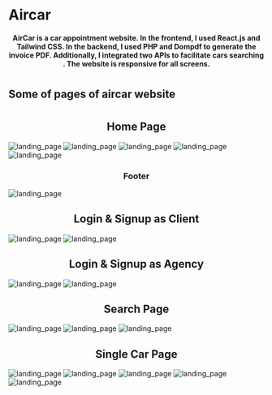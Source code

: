 # Aircar
#### <div align="center" >AirCar is a car appointment website. In the frontend, I used React.js and Tailwind CSS. In the backend, I used PHP and Dompdf to generate the invoice PDF. Additionally, I integrated two APIs to facilitate cars searching . The website is responsive for all screens.</div>
#
## Some of pages of aircar website
#
## <div align="center"> Home Page </div>
![landing_page](aircarImgsPages/landing.png)
![landing_page](aircarImgsPages/numbers.png)
![landing_page](aircarImgsPages/askes.png)
![landing_page](aircarImgsPages/askes2.png)
![landing_page](aircarImgsPages/lisingCars.png)

### <div align="center"> Footer </div>
![landing_page](aircarImgsPages/footer.png)

## <div align="center"> Login & Signup as Client </div>
![landing_page](aircarImgsPages/loginC.png)
![landing_page](aircarImgsPages/signupC.png)

## <div align="center"> Login & Signup as Agency </div>
![landing_page](aircarImgsPages/loginA.png)
![landing_page](aircarImgsPages/signupA.png)

## <div align="center"> Search Page </div>
![landing_page](aircarImgsPages/search.png)
![landing_page](aircarImgsPages/search2.png)
![landing_page](aircarImgsPages/search3.png)

## <div align="center"> Single Car Page </div>
![landing_page](aircarImgsPages/singleCar.png)
![landing_page](aircarImgsPages/singleCar2.png)
![landing_page](aircarImgsPages/singleCar3.png)
![landing_page](aircarImgsPages/singleCar4.png)
![landing_page](aircarImgsPages/singleCar5.png)



<!--  
git add .
git commit -m "P2"
git push 
-->